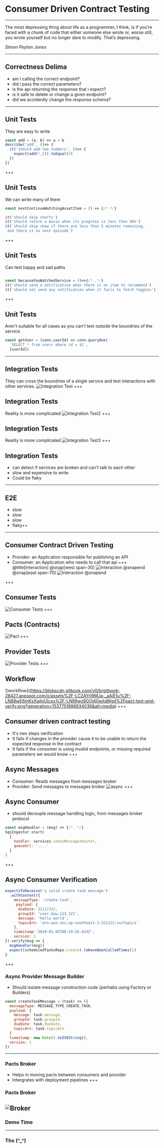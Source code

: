 # Consumer Driven Contract Testing

---
The most depressing thing about life as a programmer, I think, is if you’re faced with a chunk of code that either someone else wrote or, worse still, you wrote yourself but no longer dare to modify. That’s depressing.

*Simon Peyton Jones*

---
## Correctness Delima
- am I calling the correct endpoint?
- did i pass the correct parameters?
- is the api returning the response that i expect?
- is it safe to delete or change a given endpoint?
- did we accidently change the response schema?
---
## Unit Tests
They are easy to write
```javascript
const add = (a, b) => a + b
describe('add', ()=> {
  it('should add two numbers', ()=> {
    expect(add(!,2)).toEqual(3)
  })
})
```
+++
## Unit Tests
We can write many of them
```javascript
const nextContinueWatchingAssetItem = () => {/*.*/}

it('should skip shorts')
it('should return a movie when its progress is less than 80%')
it(`should skip show if there are less than 5 minutes remaining,
 and there is no next episode`)
```
+++
## Unit Tests
Can test happy and sad paths
```javascript

const becauseYouWatchedService = ()=>{/*..*/}
it('should send a notification when there is an item to recommend')
it('should not send any notification when it fails to fetch foggles')
```
+++
## Unit Tests
Aren't suitable for all cases as you can't test outside the boundries of the service
```javascript
const getUser = (conn,userId) => conn.queryOne(
  `SELECT * from users where id = $1`,
  [userId])
```
---
## Integration Tests
They can cross the boundries of a single service and test interactions with other services.
![Integration Test](./assets/imgs/integration-test1.png)
+++
## Integration Tests
Reality is more complicated
![Integration Test2](./assets/imgs/integration-test2.png)
+++
## Integration Tests
Reality is more complicated
![Integration Test3](./assets/imgs/integration-test3.png)
+++
## Integration Tests
 - can detect if services are broken and can't talk to each other
 - slow and expensive to write
 - Could be flaky
---
## E2E
 - slow
 - slow
 - slow
 - flaky++
---
## Consumer Contract Driven Testing
- Provider: an Application responsible for publishing an API
- Consumer: an Application who needs to call that api
+++
@title[Interaction]
@snap[west span-30]
![Interaction](./assets/imgs/interaction.png)
@snapend
@snap[east span-70]
![Interaction](./assets/imgs/interaction-json.png)
@snapend

+++
## Consumer Tests
![Consumer Tests](./assets/imgs/consumer-test.png)
+++
## Pacts (Contracts)
![Pact](https://blobscdn.gitbook.com/v0/b/gitbook-28427.appspot.com/o/assets%2F-LC2AYrI9MJa-_aAjE1u%2F-LN88wE6mKsXwlpUIcxu%2F-LN88wz2fQfOYHvvZS9d%2Fpact-file.png?generation=1537751897366466&alt=media)
+++
## Provider Tests
![Provider Tests](https://blobscdn.gitbook.com/v0/b/gitbook-28427.appspot.com/o/assets%2F-LC2AYrI9MJa-_aAjE1u%2F-LN88wE6mKsXwlpUIcxu%2F-LN88wz4Eubp8M6KhgzM%2Fpact-verification.png?generation=1537751898715076&alt=media)
+++
## Workflow
![workflow]((https://blobscdn.gitbook.com/v0/b/gitbook-28427.appspot.com/o/assets%2F-LC2AYrI9MJa-_aAjE1u%2F-LN88wE6mKsXwlpUIcxu%2F-LN88wz8GOdj0witaWgd%2Fpact-test-and-verify.png?generation=1537751898934036&alt=media)
+++
## Consumer driven contract testing
- It's two steps verification
- It fails if changes in the provider cause it to be unable to return the expected response in the contract
- It fails if the consumer is using invalid endpoints, or missing required parameters we would know
+++
## Async Messages
- Consumer: Reads messages from messages broker
- Provider: Send messages to messages broker
![async](assets/imgs/async-msg.png)
+++
## Async Consumer
 - should decouple message handling logic, from messages broker protocol
```javascript
const msgHandler = (msg) => {/*..*/}
SqsIngestor.start(
  {
    handler: services.inboxMessagesRouter,
    queueUrl: '....'
  }
)
```
+++
## Async Consumer Verification
```javascript
expectsToReceive('a valid create task message')
  .withContent({
    messageType: 'create-task',
     payload: {
      dueDate: 32112332,
      groupId: 'user.byw.123_321',
      message: 'hello world',
      topicArn: 'arn:aws:sns:ap-southeast-1:321123:snsTopic1'
    },
    timestamp:'2019-01-03T08:59:56.643Z',
    version: 1
}).verify(msg => {
  msgHandler(msg))
  expect(scheduledTasksRepo.create).toHaveBeenCalledTimes(1)
}
```
+++
### Async Provider Message Builder
- Should isolate message construction code (perhabs using Factory or Builders)
```javascript
const createTaskMessage = (task) => ({
  messageType: MESSAGE_TYPE_CREATE_TASK,
  payload: {
    message: task.message,
    groupId: task.groupId,
    dueDate: task.dueDate,
    topicArn: task.topicArn
  }
  timestamp: new Date().toISOString(),
  version: 1
})
```
---
### Pacts Broker
- Helps in moving pacts between consumers and provider
- Intergrates with deployment pipelines
+++
### Pacts Broker
![Broker](https://raw.githubusercontent.com/wiki/pact-foundation/pact_broker/images/webhook_end_to_end.png)
---
### Demo Time
---
### Thx (^_^)